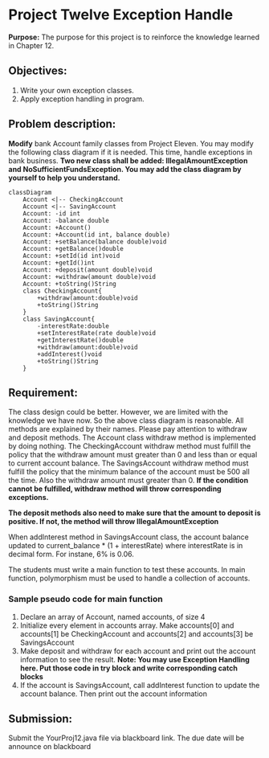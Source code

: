 # Project Twelve Exception Handle

**Purpose:** The purpose for this project is to reinforce the knowledge learned in 
Chapter 12.

## Objectives:
1. Write your own exception classes.
2. Apply exception handling in program.

## Problem description:
**Modify** bank Account family classes from Project Eleven. You may modify the 
following class diagram if it is needed. This time, handle exceptions in bank 
business. **Two new class shall be added: IllegalAmountException and 
NoSufficientFundsException. You may add the class diagram by yourself to 
help you understand.**

```mermaid
classDiagram
    Account <|-- CheckingAccount
    Account <|-- SavingAccount
    Account: -id int
    Account: -balance double
    Account: +Account()
    Account: +Account(id int, balance double)
    Account: +setBalance(balance double)void
    Account: +getBalance()double
    Account: +setId(id int)void
    Account: +getId()int
    Account: +deposit(amount double)void
    Account: +withdraw(amount double)void
    Account: +toString()String
    class CheckingAccount{
        +withdraw(amount:double)void
        +toString()String
    }
    class SavingAccount{
        -interestRate:double
        +setInterestRate(rate double)void
        +getInterestRate()double
        +withdraw(amount:double)void
        +addInterest()void
        +toString()String
    }
```

## Requirement:
The class design could be better. However, we are limited with the knowledge we 
have now. So the above class diagram is reasonable. All methods are explained by 
their names. Please pay attention to withdraw and deposit methods. 
The Account class withdraw method is implemented by doing nothing. The 
CheckingAccount withdraw method must fulfill the policy that the withdraw amount 
must greater than 0 and less than or equal to current account balance. The 
SavingsAccount withdraw method must fulfill the policy that the minimum balance 
of the account must be 500 all the time. Also the withdraw amount must greater 
than 0. **If the condition cannot be fulfilled, withdraw method will throw 
corresponding exceptions.**

**The deposit methods also need to make sure that the amount to deposit is 
positive. If not, the method will throw IllegalAmountException**

When addInterest method in SavingsAccount class, the account balance updated to 
current_balance * (1 + interestRate) where interestRate is in decimal form. For 
instane, 6% is 0.06.

The students must write a main function to test these accounts. In main function, 
polymorphism must be used to handle a collection of accounts.

### Sample pseudo code for main function 
1. Declare an array of Account, named accounts, of size 4 
2. Initialize every element in accounts array.  Make accounts[0] and accounts[1] 
be CheckingAccount and accounts[2] and accounts[3] be SavingsAccount 
3. Make deposit and withdraw for each account and print out the account 
information to see the result. **Note: You may use Exception Handling here. 
Put those code in try block and write corresponding catch blocks** 
4. If the account is SavingsAccount, call addInterest function to update the 
account balance. Then print out the account information 

## Submission:
Submit the YourProj12.java file via blackboard link. The due date will be announce 
on blackboard 